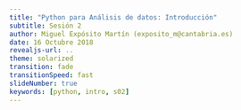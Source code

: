 ```yaml
---
title: "Python para Análisis de datos: Introducción"
subtitle: Sesión 2
author: Miguel Expósito Martín (exposito_m@cantabria.es)
date: 16 Octubre 2018
revealjs-url: ..
theme: solarized
transition: fade
transitionSpeed: fast
slideNumber: true
keywords: [python, intro, s02]
---
```


